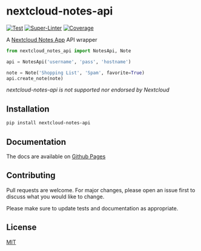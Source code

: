 # nextcloud-notes-api

[![Test](https://github.com/coma64/nextcloud-notes-api/workflows/Test/badge.svg)](https://github.com/coma64/nextcloud-notes-api/actions?query=workflow%3ATest)
[![Super-Linter](https://github.com/coma64/nextcloud-notes-api/workflows/Super-Linter/badge.svg)](https://github.com/coma64/nextcloud-notes-api/actions?query=workflow%3ASuper-Linter)
[![Coverage](https://img.shields.io/codecov/c/github/coma64/nextcloud-notes-api?color=%2334D058)](https://codecov.io/gh/coma64/nextcloud-notes-api)

A [Nextcloud Notes App](https://github.com/nextcloud/notes) API wrapper

```py
from nextcloud_notes_api import NotesApi, Note

api = NotesApi('username', 'pass', 'hostname')

note = Note('Shopping List', 'Spam', favorite=True)
api.create_note(note)
```

_*nextcloud-notes-api is not supported nor endorsed by Nextcloud*_

## Installation

```sh
pip install nextcloud-notes-api
```

## Documentation

The docs are available on [Github Pages](https://coma64.github.io/nextcloud-notes-api/)

## Contributing

Pull requests are welcome. For major changes,
please open an issue first to discuss what you would like to change.

Please make sure to update tests and documentation as appropriate.

## License

[MIT](https://choosealicense.com/licenses/mit/)
